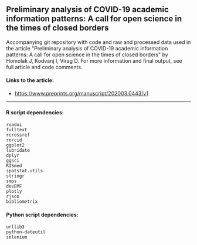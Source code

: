 ## Preliminary analysis of COVID-19 academic information patterns: A call for open science in the times of closed borders

Accompanying git repository with code and raw and processed data used in the article "Preliminary analysis of COVID-19 academic information patterns: A call for open science in the times of closed borders" by Homolak J, Kodvanj I, Virag D. For more information and final output, see full article and code comments.

#### Links to the article:

* https://www.preprints.org/manuscript/202003.0443/v1

-----

#### R script dependencies:
    roadoi
    fulltext
    rcrossref
    rorcid
    ggplot2
    lubridate
    dplyr
    ggsci
    RISmed
    spatstat.utils
    stringr
    smps
    devEMF
    plotly
    rjson
    bibliometrix

#### Python script dependencies:
    urllib3
    python-dateutil
    selenium
